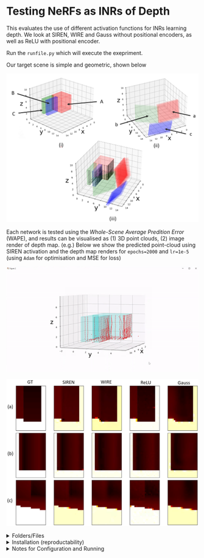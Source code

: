 # Testing NeRFs as INRs of Depth

This evaluates the use of different activation functions for INRs learning depth. We look at SIREN, WIRE and Gauss without positional encoders, as well as ReLU with positional encoder. 

Run the `runfile.py` which will execute the exepriment.

Our target scene is simple and geometric, shown below 

![scene_construct1](readmeimages/226965204-5b3d7666-9742-4da7-b159-1b4b22ccc1b5.PNG)

Each network is tested using the _Whole-Scene Average Predition Error_ (WAPE), and results can be visualised as (1) 3D point clouds, (2) image render of depth map. (e.g.) Below we show the predicted point-cloud using SIREN activation and the depth map renders for `epochs=2000` and `lr=1e-5` (using `Adam` for optimisation and MSE for loss)

![siren](readmeimages/226962178-ceef5a4f-6317-40eb-9703-5dc7a7eaa622.gif)

![render_image_results](readmeimages/226964305-d9648e73-537b-4e16-a798-a265f570663e.png)

<details>
<summary>Folders/Files</summary>
<br>

`modules` contains the network modules for our case study (Gauss, SIREN, WIRE and RELU activated NeRF architectures).

`runfile.py` can be configured to run training/evaluation, generate the scene and visualise the scene

`run_load_state.py` can be used to load the state of an experiment/network and display the scene/render images of the views. (Note that we have hard coded the image rendering step. If you change the number of rays in each view/the number of views, remeber to change `trainer.disp_heat()` in `trainer.py`)

`scene.py` defines the scene handler - setting up geometries and solving the GT targets. The `Scene` class also handles the interfacing with `Trainer`.

`trainer.py` defines the training / visualisation handler - it trains given networks and visualises the 3D scene with and without predicted results.

`utils_.py` defines the accuracy,loss and other necessary calculation functions
</details>

<details>
<summary>Installation (reproductability)</summary>
<br>

Using Python 3.8, and installing the following packages  
```
pip install matplotlib==3.7.1, numpy==1.24.2, tensordict==0.0.2b0
pip install torch==1.12.1+cu113 torchvision==0.13.1+cu113 -f https://download.pytorch.org/whl/torch_stable.html
```

IMPORTANT: `tensordict` needs to be `v0.0.2b0` not higher
</details>


<details>
<summary>Notes for Configuration and Running</summary>
<br>

The geometry (of cuboid volumes and rays) is hard coded into `scene.py`, however you can still modify the components (add more cubes or views) by adding to the `build_blocks` and `build_rays` function. If you do this and then wish to render images, remeber to change the `trainer.disp_heat()` function in `trainer.py` (this provides a heatmap of the depth-wise images relative to the three views we define).

For training, you can configure the params in `runfile.py` and this can be run for a number of models.

For visualisation you can use `scene.disp_scene` to plot the 3D view of scene with option to include ray-views, cubes and GT intersections. We can visualise predicted scene using `scene.disp_pred_scene`.

</details>

